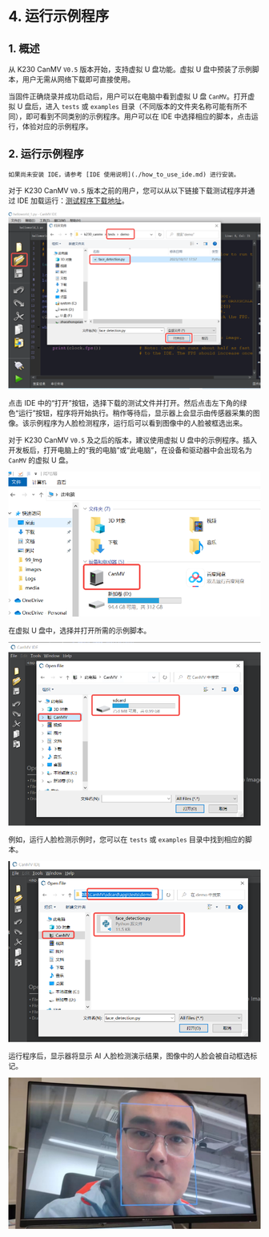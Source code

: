# 4. 运行示例程序

## 1. 概述

从 K230 CanMV `V0.5` 版本开始，支持虚拟 U 盘功能。虚拟 U 盘中预装了示例脚本，用户无需从网络下载即可直接使用。

当固件正确烧录并成功启动后，用户可以在电脑中看到虚拟 U 盘 `CanMV`。打开虚拟 U 盘后，进入 `tests` 或 `examples` 目录（不同版本的文件夹名称可能有所不同），即可看到不同类别的示例程序。用户可以在 IDE 中选择相应的脚本，点击运行，体验对应的示例程序。

## 2. 运行示例程序

```{note}
如果尚未安装 IDE，请参考 [IDE 使用说明](./how_to_use_ide.md) 进行安装。
```

对于 K230 CanMV `V0.5` 版本之前的用户，您可以从以下链接下载测试程序并通过 IDE 加载运行：[测试程序下载地址](https://github.com/kendryte/k230_canmv/tree/main/fs_resource/tests)。

![打开脚本](images/canmv_open_py.png)

点击 IDE 中的“打开”按钮，选择下载的测试文件并打开。然后点击左下角的绿色“运行”按钮，程序将开始执行。稍作等待后，显示器上会显示由传感器采集的图像。该示例程序为人脸检测程序，运行后可以看到图像中的人脸被框选出来。

对于 K230 CanMV `V0.5` 及之后的版本，建议使用虚拟 U 盘中的示例程序。插入开发板后，打开电脑上的“我的电脑”或“此电脑”，在设备和驱动器中会出现名为 `CanMV` 的虚拟 U 盘。

![虚拟 U 盘](images/virtual_Udisk.png)

在虚拟 U 盘中，选择并打开所需的示例脚本。

![打开虚拟 U 盘中的示例](images/open_Udisk.png)

例如，运行人脸检测示例时，您可以在 `tests` 或 `examples` 目录中找到相应的脚本。

![人脸检测文件](images/face_detect_file.png)

运行程序后，显示器将显示 AI 人脸检测演示结果，图像中的人脸会被自动框选标记。

![CanMV-K230 人脸检测演示](images/CanMV-K230-aidemo.png)
